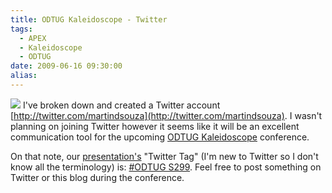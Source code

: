```yaml
---
title: ODTUG Kaleidoscope - Twitter
tags:
  - APEX
  - Kaleidoscope
  - ODTUG
date: 2009-06-16 09:30:00
alias:
---
```


[![](http://www.odtugkaleidoscope.com/webbutton.jpg)](http://www.odtugkaleidoscope.com/?utm_source=speake)
I've broken down and created a Twitter account [http://twitter.com/martindsouza](http://twitter.com/martindsouza). I wasn't planning on joining Twitter however it seems like it will be an excellent communication tool for the upcoming [ODTUG Kaleidoscope](http://www.odtugkaleidoscope.com/) conference.

On that note, our [presentation's](http://www.odtugkaleidoscope.com/apexsymposium.html) "Twitter Tag" (I'm new to Twitter so I don't know all the terminology) is: [#ODTUG S299](http://twitter.com/#search?q=%23odtug%20S299). Feel free to post something on Twitter or this blog during the conference.